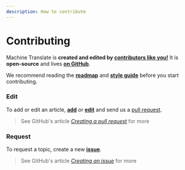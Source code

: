 ```yaml
---
description: How to contribute
---
```


# Contributing

Machine Translate is **created and edited by [contributors like you!](https://github.com/machinetranslate/machinetranslate.org/graphs/contributors)**  It is **open-source** and lives [**on GitHub**](https://github.com/machinetranslate/machinetranslate.org).

We recommend reading the [**roadmap**](https://github.com/machinetranslate/machinetranslate.org/blob/master/ROADMAP.md) and [**style guide**](style.md) before you start contributing.


### Edit

To add or edit an article, [**add**](https://github.com/machinetranslate/machinetranslate.org/new/master) or [**edit**](https://github.com/machinetranslate/machinetranslate.org) and send us a [pull request](https://github.com/machinetranslate/machinetranslate.org/pulls?q=is%3Apr).

> See GitHub's article [*Creating a pull request*](https://docs.github.com/en/pull-requests/collaborating-with-pull-requests/proposing-changes-to-your-work-with-pull-requests/creating-a-pull-request#creating-the-pull-request) for more


### Request

To request a topic, create a new [**issue**](https://github.com/machinetranslate/machinetranslate.org/issues).

> See GitHub's article [*Creating an issue*](https://docs.github.com/en/issues/tracking-your-work-with-issues/creating-an-issue#creating-an-issue-from-a-repository) for more
